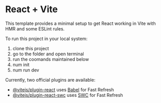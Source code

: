 # React + Vite

This template provides a minimal setup to get React working in Vite with HMR and some ESLint rules.

To run this project in your local system:
1. clone this project
2. go to the folder and open terminal 
3. run the coomands maintained below
4. num init
5. num run dev

Currently, two official plugins are available:

- [@vitejs/plugin-react](https://github.com/vitejs/vite-plugin-react/blob/main/packages/plugin-react/README.md) uses [Babel](https://babeljs.io/) for Fast Refresh
- [@vitejs/plugin-react-swc](https://github.com/vitejs/vite-plugin-react-swc) uses [SWC](https://swc.rs/) for Fast Refresh
